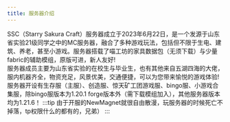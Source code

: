 ```yaml
---
title: 服务器介绍
---
```

SSC（Starry Sakura Craft）服务器成立于2023年6月22日，是一个发源于山东省实验21级同学之中的MC服务器，融合了多种游戏玩法，包括但不限于生电、建筑、养老，甚至小游戏。服务器搭载了喵工坊的家具数据包（无须下载）与少量fabric的辅助模组，原版可进，新人友好!  
服务器成员主要为山东省实验的在校生与毕业生，也有其他来自五湖四海的大佬，服内机器齐全，物资充足，风景优美，交通便捷，可以为您带来愉悦的游戏体验!  
服务器开设有生存服（主服）、创造服、惊天矿工团游戏服、bingo服、小游戏合集服，除bingo服版本为1.20.1 forge版本外（需下载模组加入），其他服务器版本均为1.21.6！
:::tip
由于开服的NewMagnet就很自由散漫，玩服务器的时候死亡不掉落，tp权限什么的都有的，兄弟）
:::